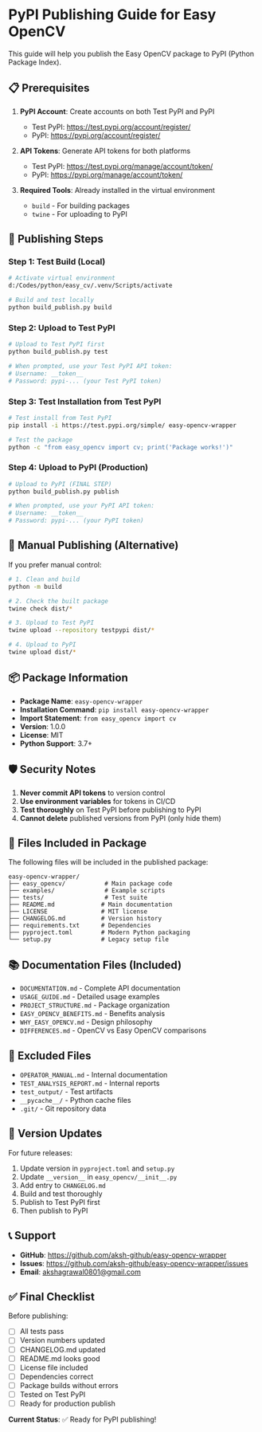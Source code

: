 # PyPI Publishing Guide for Easy OpenCV

This guide will help you publish the Easy OpenCV package to PyPI (Python Package Index).

## 📋 Prerequisites

1. **PyPI Account**: Create accounts on both Test PyPI and PyPI

   - Test PyPI: https://test.pypi.org/account/register/
   - PyPI: https://pypi.org/account/register/

2. **API Tokens**: Generate API tokens for both platforms

   - Test PyPI: https://test.pypi.org/manage/account/token/
   - PyPI: https://pypi.org/manage/account/token/

3. **Required Tools**: Already installed in the virtual environment
   - `build` - For building packages
   - `twine` - For uploading to PyPI

## 🚀 Publishing Steps

### Step 1: Test Build (Local)

```bash
# Activate virtual environment
d:/Codes/python/easy_cv/.venv/Scripts/activate

# Build and test locally
python build_publish.py build
```

### Step 2: Upload to Test PyPI

```bash
# Upload to Test PyPI first
python build_publish.py test

# When prompted, use your Test PyPI API token:
# Username: __token__
# Password: pypi-... (your Test PyPI token)
```

### Step 3: Test Installation from Test PyPI

```bash
# Test install from Test PyPI
pip install -i https://test.pypi.org/simple/ easy-opencv-wrapper

# Test the package
python -c "from easy_opencv import cv; print('Package works!')"
```

### Step 4: Upload to PyPI (Production)

```bash
# Upload to PyPI (FINAL STEP)
python build_publish.py publish

# When prompted, use your PyPI API token:
# Username: __token__
# Password: pypi-... (your PyPI token)
```

## 🔧 Manual Publishing (Alternative)

If you prefer manual control:

```bash
# 1. Clean and build
python -m build

# 2. Check the built package
twine check dist/*

# 3. Upload to Test PyPI
twine upload --repository testpypi dist/*

# 4. Upload to PyPI
twine upload dist/*
```

## 📦 Package Information

- **Package Name**: `easy-opencv-wrapper`
- **Installation Command**: `pip install easy-opencv-wrapper`
- **Import Statement**: `from easy_opencv import cv`
- **Version**: 1.0.0
- **License**: MIT
- **Python Support**: 3.7+

## 🛡️ Security Notes

1. **Never commit API tokens** to version control
2. **Use environment variables** for tokens in CI/CD
3. **Test thoroughly** on Test PyPI before publishing to PyPI
4. **Cannot delete** published versions from PyPI (only hide them)

## 📁 Files Included in Package

The following files will be included in the published package:

```
easy-opencv-wrapper/
├── easy_opencv/           # Main package code
├── examples/              # Example scripts
├── tests/                 # Test suite
├── README.md             # Main documentation
├── LICENSE               # MIT license
├── CHANGELOG.md          # Version history
├── requirements.txt      # Dependencies
├── pyproject.toml        # Modern Python packaging
└── setup.py              # Legacy setup file
```

## 📚 Documentation Files (Included)

- `DOCUMENTATION.md` - Complete API documentation
- `USAGE_GUIDE.md` - Detailed usage examples
- `PROJECT_STRUCTURE.md` - Package organization
- `EASY_OPENCV_BENEFITS.md` - Benefits analysis
- `WHY_EASY_OPENCV.md` - Design philosophy
- `DIFFERENCES.md` - OpenCV vs Easy OpenCV comparisons

## 🚫 Excluded Files

- `OPERATOR_MANUAL.md` - Internal documentation
- `TEST_ANALYSIS_REPORT.md` - Internal reports
- `test_output/` - Test artifacts
- `__pycache__/` - Python cache files
- `.git/` - Git repository data

## 🔄 Version Updates

For future releases:

1. Update version in `pyproject.toml` and `setup.py`
2. Update `__version__` in `easy_opencv/__init__.py`
3. Add entry to `CHANGELOG.md`
4. Build and test thoroughly
5. Publish to Test PyPI first
6. Then publish to PyPI

## 📞 Support

- **GitHub**: https://github.com/aksh-github/easy-opencv-wrapper
- **Issues**: https://github.com/aksh-github/easy-opencv-wrapper/issues
- **Email**: akshagrawal0801@gmail.com

## ✅ Final Checklist

Before publishing:

- [ ] All tests pass
- [ ] Version numbers updated
- [ ] CHANGELOG.md updated
- [ ] README.md looks good
- [ ] License file included
- [ ] Dependencies correct
- [ ] Package builds without errors
- [ ] Tested on Test PyPI
- [ ] Ready for production publish

**Current Status**: ✅ Ready for PyPI publishing!
